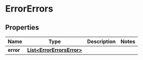 

# ErrorErrors

## Properties

Name | Type | Description | Notes
------------ | ------------- | ------------- | -------------
**error** | [**List&lt;ErrorErrorsError&gt;**](ErrorErrorsError.md) |  | 



